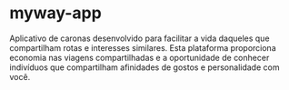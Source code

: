 # myway-app
Aplicativo de caronas desenvolvido para facilitar a vida daqueles que compartilham rotas e interesses similares. Esta plataforma proporciona economia nas viagens compartilhadas e a oportunidade de conhecer indivíduos que compartilham afinidades de gostos e personalidade com você.
